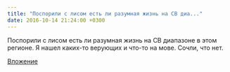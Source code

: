 ```yaml
---
title: "Поспорили с лисом есть ли разумная жизнь на СВ диа..."
date: 2016-10-14 21:24:00 +0300
---
```


Поспорили с лисом есть ли разумная жизнь на СВ диапазоне в этом регионе. Я нашел каких-то верующих и что-то на мове. Сочли, что нет.

[Вложение](/assets/vk_photos/1/T1G0p_2NUJE.jpg)
